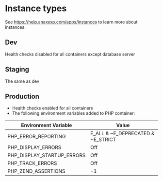 # Instance types

See https://help.anaxexp.com/apps/instances to learn more about instances.

## Dev

Health checks disabled for all containers except database server

## Staging

The same as dev

## Production

* Health checks enabled for all containers
* The following environment variables added to PHP container:

| Environment Variable       | Value                             |
| -------------------------- | --------------------------------- |
| PHP_ERROR_REPORTING        | E_ALL & ~E_DEPRECATED & ~E_STRICT |
| PHP_DISPLAY_ERRORS         | Off                               |
| PHP_DISPLAY_STARTUP_ERRORS | Off                               |
| PHP_TRACK_ERRORS           | Off                               |
| PHP_ZEND_ASSERTIONS        | -1                                |
